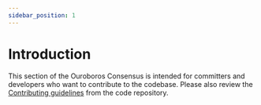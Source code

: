 ```yaml
---
sidebar_position: 1
---
```


# Introduction

This section of the Ouroboros Consensus is intended for committers and developers who want to contribute to the codebase. Please also review the [Contributing guidelines](https://github.com/IntersectMBO/ouroboros-consensus/blob/main/CONTRIBUTING.md) from the code repository.
